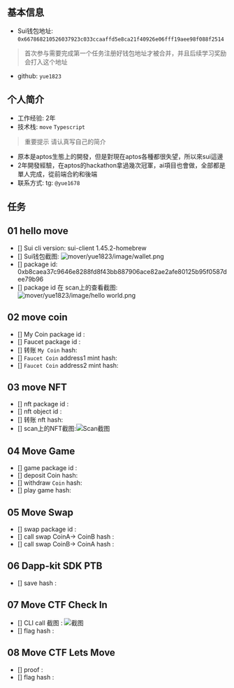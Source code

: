## 基本信息
- Sui钱包地址: `0x667868210526037923c033ccaaffd5e8ca21f40926e06fff19aee98f088f2514`
> 首次参与需要完成第一个任务注册好钱包地址才被合并，并且后续学习奖励会打入这个地址
- github: `yue1823`

## 个人简介
- 工作经验: 2年
- 技术栈: `move` `Typescript`
> 重要提示 请认真写自己的简介
- 原本是aptos生態上的開發，但是對現在aptos各種都很失望，所以來sui這邊
- 2年開發經驗，在aptos的hackathon拿過幾次冠軍，ai項目也會做，全部都是單人完成，從前端合約和後端
- 联系方式: tg: `@yue1678` 

## 任务

##   01 hello move  
- [] Sui cli version: sui-client 1.45.2-homebrew
- [] Sui钱包截图: ![mover/yue1823/image/wallet.png](./images/你的图片地址)
- [] package id: 0xb8caea37c9646e8288fd8f43bb887906ace82ae2afe80125b95f0587dee79b96
- [] package id 在 scan上的查看截图:![mover/yue1823/image/hello world.png](./images)

##   02 move coin
- [] My Coin package id : 
- [] Faucet package id : 
- [] 转账 `My Coin` hash:
- [] `Faucet Coin` address1 mint hash:
- [] `Faucet Coin` address2 mint hash:

##   03 move NFT
- [] nft package id :
- [] nft object id : 
- [] 转账 nft  hash:
- [] scan上的NFT截图:![Scan截图](./images/你的图片地址)

##   04 Move Game
- [] game package id :
- [] deposit Coin hash:
- [] withdraw `Coin` hash:
- [] play game hash:

##   05 Move Swap
- [] swap package id :
- [] call swap CoinA-> CoinB  hash :
- [] call swap CoinB-> CoinA  hash :

##   06 Dapp-kit SDK PTB
- [] save hash :

##   07 Move CTF Check In
- [] CLI call 截图 : ![截图](./images/你的图片地址)
- [] flag hash :

##   08 Move CTF Lets Move
- [] proof : 
- [] flag hash :

